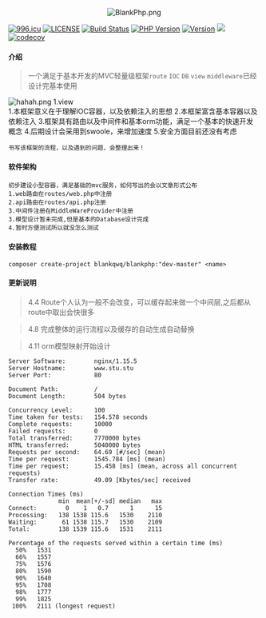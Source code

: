 <p align="center"><img src="https://i.loli.net/2019/04/08/5caaea849eb1f.png" alt="BlankPhp.png" title="BlankPhp.png" /><p>

[![996.icu](https://img.shields.io/badge/link-996.icu-red.svg)](https://996.icu)
[![LICENSE](https://img.shields.io/badge/license-Anti%20996-blue.svg)](https://github.com/996icu/996.ICU/blob/master/LICENSE)
[![Build Status](https://travis-ci.org/blankqwq/BlankPhp.svg?branch=master)](https://travis-ci.org/blankqwq/BlankPhp)
<a href="https://github.com/blankqwq/BlankPhp"><img src="https://img.shields.io/badge/php-7.1%2B-blue.svg" alt="PHP Version"></a>
<a href="https://github.com/blankqwq/BlankPhp/releases"><img src="https://img.shields.io/badge/version-1.0.0-lightgrey.svg" alt="Version"></a>
<a href="https://github.com/blankqwq/BlankPhp"><img src="https://poser.pugx.org/fastd/fastd/license" /></a>
[![codecov](https://codecov.io/gh/blankqwq/BlankPhp/branch/master/graph/badge.svg)](https://codecov.io/gh/blankqwq/BlankPhp)
#### 介绍

> 一个满足于基本开发的MVC轻量级框架`route` `IOC` `DB` `view` `middleware`已经设计完基本使用

![hahah.png](https://i.loli.net/2019/04/08/5cab51b97a61b.png)
    1.view  
    1.本框架意义在于理解IOC容器，以及依赖注入的思想
    2.本框架富含基本容器以及依赖注入
    3.框架具有路由以及中间件和基本orm功能，满足一个基本的快速开发概念
    4.后期设计会采用到swoole，来增加速度
    5.安全方面目前还没有考虑
    
    书写该框架的流程，以及遇到的问题，会整理出来！

#### 软件架构
    初步建设小型容器，满足基础的mvc服务，如何写出的会以文章形式公布
    1.web路由在routes/web.php中注册
    2.api路由在routes/api.php注册
    3.中间件注册在MiddleWareProvider中注册
    3.模型设计暂未完成,但是基本的Database设计完成
    4.暂时方便测试所以就没怎么测试

#### 安装教程

```
composer create-project blankqwq/blankphp:"dev-master" <name>
```

#### 更新说明
    
    
> 4.4 Route个人认为一般不会改变，可以缓存起来做一个中间层,之后都从route中取出会快很多
 
> 4.8 完成整体的运行流程以及缓存的自动生成自动替换

> 4.11 orm模型映射开始设计

```ab
Server Software:        nginx/1.15.5
Server Hostname:        www.stu.stu
Server Port:            80

Document Path:          /
Document Length:        504 bytes

Concurrency Level:      100
Time taken for tests:   154.578 seconds
Complete requests:      10000
Failed requests:        0
Total transferred:      7770000 bytes
HTML transferred:       5040000 bytes
Requests per second:    64.69 [#/sec] (mean)
Time per request:       1545.784 [ms] (mean)
Time per request:       15.458 [ms] (mean, across all concurrent requests)
Transfer rate:          49.09 [Kbytes/sec] received

Connection Times (ms)
              min  mean[+/-sd] median   max
Connect:        0    1   0.7      1      15
Processing:   138 1538 115.6   1530    2110
Waiting:       61 1538 115.7   1530    2109
Total:        138 1539 115.6   1531    2111

Percentage of the requests served within a certain time (ms)
  50%   1531
  66%   1557
  75%   1576
  80%   1590
  90%   1640
  95%   1708
  98%   1777
  99%   1825
 100%   2111 (longest request)
```